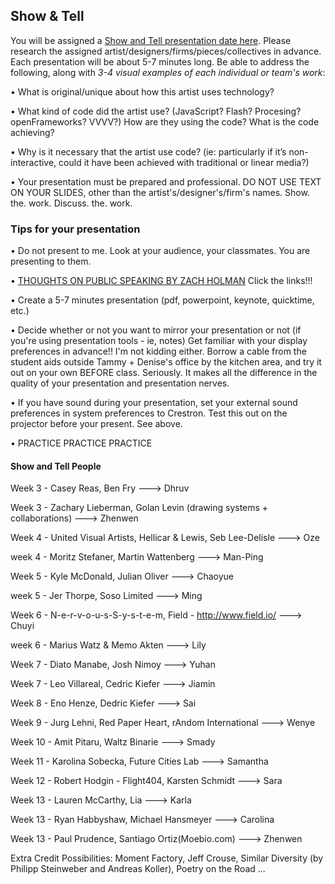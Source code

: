 ## Show & Tell

You will be assigned a [Show and Tell presentation date here](ShowAndTell.md). Please research the assigned artist/designers/firms/pieces/collectives in advance. Each presentation will be about 5-7 minutes long. Be able to address the following, along with *3-4 visual examples of each individual or team's work*: 

• What is original/unique about how this artist uses technology? 

• What kind of code did the artist use?  (JavaScript? Flash? Procesing? openFrameworks? VVVV?) How are they using the code? What is the code achieving?

• Why is it necessary that the artist use code?  (ie: particularly if it’s non-interactive, could it have been achieved with traditional or linear media?)

• Your presentation must be prepared and professional. DO NOT USE TEXT ON YOUR SLIDES, other than the artist's/designer's/firm's names. Show. the. work. Discuss. the. work.


### Tips for your presentation

• Do not present to me. Look at your audience, your classmates. You are presenting to them.

• [THOUGHTS ON PUBLIC SPEAKING BY ZACH HOLMAN](http://speaking.io/) Click the links!!!

• Create a 5-7 minutes presentation (pdf, powerpoint, keynote, quicktime, etc.)

• Decide whether or not you want to mirror your presentation or not (if you're using presentation tools - ie, notes)
Get familiar with your display preferences in advance!! I'm not kidding either. Borrow a cable from the student aids outside Tammy + Denise's office by the kitchen area, and try it out on your own BEFORE class. Seriously. It makes all the difference in the quality of your presentation and presentation nerves.

• If you have sound during your presentation, set your external sound preferences in system preferences to Crestron. Test this out on the projector before your present. See above.

• PRACTICE PRACTICE PRACTICE


#### Show and Tell People



Week  3 -  Casey Reas, Ben Fry  ---> Dhruv

Week  3 - Zachary Lieberman, Golan Levin (drawing systems + collaborations) ---> Zhenwen

Week  4 - United Visual Artists, Hellicar & Lewis, Seb Lee-Delisle --->  Oze

week 4 - Moritz Stefaner, Martin Wattenberg ---> Man-Ping

Week  5 - Kyle McDonald, Julian Oliver --->  Chaoyue

week 5 - Jer Thorpe, Soso Limited ---> Ming

Week  6 -  N-e-r-v-o-u-s-S-y-s-t-e-m, Field - http://www.field.io/ ---> Chuyi

week 6 -  Marius Watz & Memo Akten ---> Lily

Week  7 - Diato Manabe, Josh Nimoy  ---> Yuhan

Week 7 - Leo Villareal, Cedric Kiefer ---> Jiamin

Week 8 - Eno Henze, Dedric Kiefer ---> Sai

Week  9 - Jurg Lehni, Red Paper Heart, rAndom International   --->  Wenye

Week  10 - Amit Pitaru, Waltz Binarie  ---> Smady

Week  11 - Karolina Sobecka, Future Cities Lab ---> Samantha

Week  12 -  Robert Hodgin - Flight404, Karsten Schmidt ---> Sara

Week  13 -  Lauren McCarthy, Lia ---> Karla

Week  13 - Ryan Habbyshaw, Michael Hansmeyer  ---> Carolina

Week 13 - Paul Prudence, Santiago Ortiz(Moebio.com) ---> Zhenwen

Extra Credit Possibilities:  Moment Factory, Jeff Crouse, Similar Diversity (by Philipp Steinweber and Andreas Koller), Poetry on the Road ...
